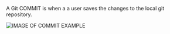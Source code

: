 A Git COMMIT is when a a user saves the changes to the local git repository.

![IMAGE OF COMMIT EXAMPLE](/https://www.jquery-az.com/wp-content/uploads/2018/07/14.0_1-Git-commit.png)
